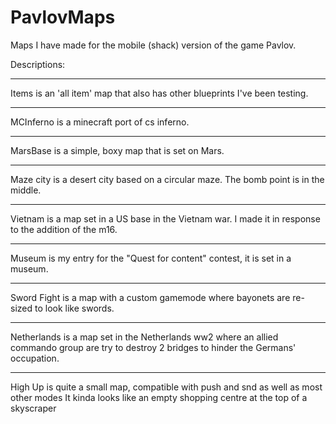 # PavlovMaps
Maps I have made for the mobile (shack) version of the game Pavlov.

Descriptions:

------------------------------------------------
Items is an 'all item' map that also has other blueprints I've been testing.

------------------------------------------------
MCInferno is a minecraft port of cs inferno.

------------------------------------------------
MarsBase is a simple, boxy map that is set on Mars.

------------------------------------------------
Maze city is a desert city based on a circular maze. The bomb point is in the middle.

------------------------------------------------
Vietnam is a map set in a US base in the Vietnam war. I made it in response to the addition of the m16.

------------------------------------------------
Museum is my entry for the "Quest for content" contest, it is set in a museum.

------------------------------------------------
Sword Fight is a map with a custom gamemode where bayonets are re-sized to look like swords.

------------------------------------------------
Netherlands is a map set in the Netherlands ww2 where an allied commando group are try to destroy 2 bridges to hinder the Germans' occupation.

------------------------------------------------
High Up is quite a small map, compatible with push and snd as well as most other modes
It kinda looks like an empty shopping centre at the top of a skyscraper